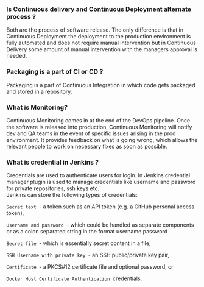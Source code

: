### Is Continuous delivery and Continuous Deployment alternate process ?
Both are the process of software release. The only difference is that in Continuous Deployment the deployment to the production environment is fully automated and does not require manual intervention but in Continuous Delivery some amount of manual intervention with the managers approval is needed.


### Packaging is a part of CI or CD ?
Packaging is a part of Continuous Integration in which code gets packaged and stored in a repository.

### What is Monitoring?
Continuous Monitoring comes in at the end of the DevOps pipeline. Once the software is released into production, Continuous Monitoring will notify dev and QA teams in the event of specific issues arising in the prod environment. It provides feedback on what is going wrong, which allows the relevant people to work on necessary fixes as soon as possible.

### What is credential in Jenkins ?
Credentials are used to authenticate users for login. In Jenkins credential manager plugin is used to manage credentials like username and password for private repositories, ssh keys etc. \
Jenkins can store the following types of credentials:

`Secret text `- a token such as an API token (e.g. a GitHub personal access token),

`Username and password `- which could be handled as separate components or as a colon separated string in the format username:password

`Secret file `- which is essentially secret content in a file,

`SSH Username with private key `- an SSH public/private key pair,

`Certificate `- a PKCS#12 certificate file and optional password, or

`Docker Host Certificate Authentication `credentials.


